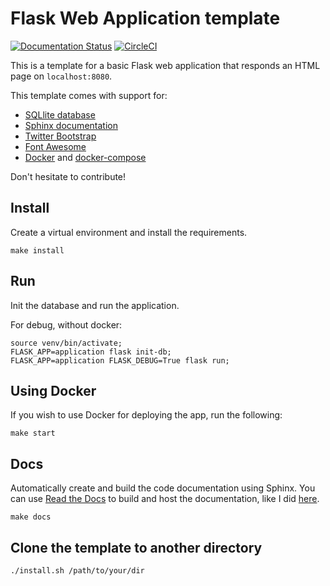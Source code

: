 # Flask Web Application template

[![Documentation Status](https://readthedocs.org/projects/flask-template/badge/?version=latest)](https://flask-template.readthedocs.io/en/latest/?badge=latest)
[![CircleCI](https://circleci.com/gh/ericdaat/flask-template.svg?style=svg)](https://circleci.com/gh/ericdaat/flask-template)


This is a template for a basic Flask web application that responds 
an HTML page on `localhost:8080`.

This template comes with support for:
 - [SQLlite database](https://www.sqlite.org/index.html)
 - [Sphinx documentation](http://www.sphinx-doc.org/en/master/)
 - [Twitter Bootstrap](https://getbootstrap.com/)
 - [Font Awesome](https://fontawesome.com/)
 - [Docker](https://www.docker.com/) and [docker-compose](https://docs.docker.com/compose/)
 
Don't hesitate to contribute!

## Install
Create a virtual environment and install the requirements.

```
make install
```

## Run
Init the database and run the application.

For debug, without docker:
```
source venv/bin/activate;
FLASK_APP=application flask init-db;
FLASK_APP=application FLASK_DEBUG=True flask run;
```

## Using Docker
If you wish to use Docker for deploying the app, run the following:

```
make start
```

## Docs
Automatically create and build the code documentation using Sphinx.
You can use [Read the Docs](https://readthedocs.org/) to build and host the documentation,
like I did [here](https://flask-template.readthedocs.io/en/latest/).

```
make docs
```

## Clone the template to another directory

```
./install.sh /path/to/your/dir
```
